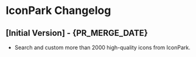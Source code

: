 # IconPark Changelog

## [Initial Version] - {PR_MERGE_DATE}

- Search and custom more than 2000 high-quality icons from IconPark.
